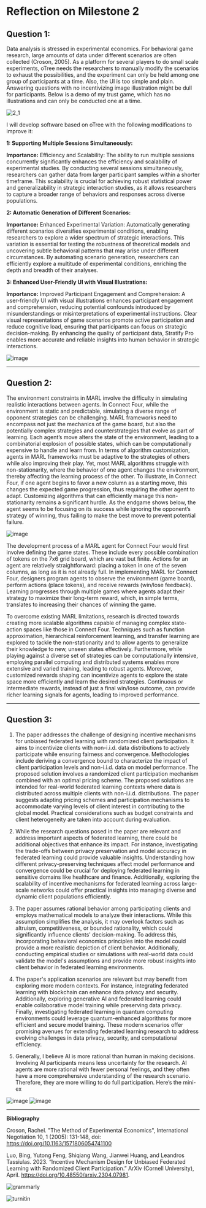 # Reflection on Milestone 2

## Question 1:

Data analysis is stressed in experimental economics. For behavioral game research, large amounts of data under different scenarios are often collected (Croson, 2005). As a platform for several players to do small scale experiments, oTree needs the researchers to manually modify the scenarios to exhaust the possibilities, and the experiment can only be held among one group of participants at a time. Also, the UI is too simple and plain. Answering questions with no incentivizing image illustration might be dull for participants. Below is a demo of my trust game, which has no illustrations and can only be conducted one at a time.

![2_1](https://github.com/Rising-Stars-by-Sunshine/COMPSCI206_Jiahe_Liu/assets/124045985/eb1468ec-bdc3-44cf-afc0-9206063691bc)

I will develop software based on oTree with the following modifications to improve it:

**1: Supporting Multiple Sessions Simultaneously:**

**Importance:** Efficiency and Scalability: The ability to run multiple sessions concurrently significantly enhances the efficiency and scalability of experimental studies. By conducting several sessions simultaneously, researchers can gather data from larger participant samples within a shorter timeframe. This scalability is crucial for achieving robust statistical power and generalizability in strategic interaction studies, as it allows researchers to capture a broader range of behaviors and responses across diverse populations.

**2: Automatic Generation of Different Scenarios:**

**Importance:** Enhanced Experimental Variation: Automatically generating different scenarios diversifies experimental conditions, enabling researchers to explore a wider spectrum of strategic interactions. This variation is essential for testing the robustness of theoretical models and uncovering subtle behavioral patterns that may arise under different circumstances. By automating scenario generation, researchers can efficiently explore a multitude of experimental conditions, enriching the depth and breadth of their analyses.

**3: Enhanced User-Friendly UI with Visual Illustrations:**

**Importance:** Improved Participant Engagement and Comprehension: A user-friendly UI with visual illustrations enhances participant engagement and comprehension, reducing potential confounds introduced by misunderstandings or misinterpretations of experimental instructions. Clear visual representations of game scenarios promote active participation and reduce cognitive load, ensuring that participants can focus on strategic decision-making. By enhancing the quality of participant data, Stratify Pro enables more accurate and reliable insights into human behavior in strategic interactions.

![image](https://github.com/Rising-Stars-by-Sunshine/COMPSCI206_Jiahe_Liu/assets/124045985/b993b635-751d-44b7-978b-c018696c7f20)

---

## Question 2:

The environment constraints in MARL involve the difficulty in simulating realistic interactions between agents. In Connect Four, while the environment is static and predictable, simulating a diverse range of opponent strategies can be challenging. MARL frameworks need to encompass not just the mechanics of the game board, but also the potentially complex strategies and counterstrategies that evolve as part of learning. Each agent’s move alters the state of the environment, leading to a combinatorial explosion of possible states, which can be computationally expensive to handle and learn from. In terms of algorithm customization, agents in MARL frameworks must be adaptive to the strategies of others while also improving their play. Yet, most MARL algorithms struggle with non-stationarity, where the behavior of one agent changes the environment, thereby affecting the learning process of the other. To illustrate, in Connect Four, if one agent begins to favor a new column as a starting move, this changes the expected game progression, thus requiring the other agent to adapt. Customizing algorithms that can efficiently manage this non-stationarity remains a significant hurdle. As the endgame shows below, the agent seems to be focusing on its success while ignoring the opponent’s strategy of winning, thus failing to make the best move to prevent potential failure.

![image](https://github.com/Rising-Stars-by-Sunshine/COMPSCI206_Jiahe_Liu/assets/124045985/8fc2c6ce-10d1-46c7-a65e-263a377c69f0)

The development process of a MARL agent for Connect Four would first involve defining the game states. These include every possible combination of tokens on the 7x6 grid board, which are vast but finite. Actions for an agent are relatively straightforward: placing a token in one of the seven columns, as long as it is not already full. In implementing MARL for Connect Four, designers program agents to observe the environment (game board), perform actions (place tokens), and receive rewards (win/lose feedback). Learning progresses through multiple games where agents adapt their strategy to maximize their long-term reward, which, in simple terms, translates to increasing their chances of winning the game.

To overcome existing MARL limitations, research is directed towards creating more scalable algorithms capable of managing complex state-action spaces like those in Connect Four. Techniques such as function approximation, hierarchical reinforcement learning, and transfer learning are explored to tackle the non-stationarity and to allow agents to generalize their knowledge to new, unseen states effectively. Furthermore, while playing against a diverse set of strategies can be computationally intensive, employing parallel computing and distributed systems enables more extensive and varied training, leading to robust agents. Moreover, customized rewards shaping can incentivize agents to explore the state space more efficiently and learn the desired strategies. Continuous or intermediate rewards, instead of just a final win/lose outcome, can provide richer learning signals for agents, leading to improved performance.

---

## Question 3:

1. The paper addresses the challenge of designing incentive mechanisms for unbiased federated learning with randomized client participation. It aims to incentivize clients with non-i.i.d. data distributions to actively participate while ensuring fairness and convergence. Methodologies include deriving a convergence bound to characterize the impact of client participation levels and non-i.i.d. data on model performance. The proposed solution involves a randomized client participation mechanism combined with an optimal pricing scheme. The proposed solutions are intended for real-world federated learning contexts where data is distributed across multiple clients with non-i.i.d. distributions. The paper suggests adapting pricing schemes and participation mechanisms to accommodate varying levels of client interest in contributing to the global model. Practical considerations such as budget constraints and client heterogeneity are taken into account during evaluation.

2. While the research questions posed in the paper are relevant and address important aspects of federated learning, there could be additional objectives that enhance its impact. For instance, investigating the trade-offs between privacy preservation and model accuracy in federated learning could provide valuable insights. Understanding how different privacy-preserving techniques affect model performance and convergence could be crucial for deploying federated learning in sensitive domains like healthcare and finance. Additionally, exploring the scalability of incentive mechanisms for federated learning across large-scale networks could offer practical insights into managing diverse and dynamic client populations efficiently.

3. The paper assumes rational behavior among participating clients and employs mathematical models to analyze their interactions. While this assumption simplifies the analysis, it may overlook factors such as altruism, competitiveness, or bounded rationality, which could significantly influence clients' decision-making. To address this, incorporating behavioral economics principles into the model could provide a more realistic depiction of client behavior. Additionally, conducting empirical studies or simulations with real-world data could validate the model's assumptions and provide more robust insights into client behavior in federated learning environments.

4. The paper's application scenarios are relevant but may benefit from exploring more modern contexts. For instance, integrating federated learning with blockchain can enhance data privacy and security. Additionally, exploring generative AI and federated learning could enable collaborative model training while preserving data privacy. Finally, investigating federated learning in quantum computing environments could leverage quantum-enhanced algorithms for more efficient and secure model training. These modern scenarios offer promising avenues for extending federated learning research to address evolving challenges in data privacy, security, and computational efficiency.

5. Generally, I believe AI is more rational than human in making decisions. Involving AI participants means less uncertainty for the research. AI agents are more rational with fewer personal feelings, and they often have a more comprehensive understanding of the research scenario. Therefore, they are more willing to do full participation. Here’s the mini-ex

![image](https://github.com/Rising-Stars-by-Sunshine/COMPSCI206_Jiahe_Liu/assets/124045985/aa1747ff-e2bc-4936-a79d-a33d6e0a4773)
![image](https://github.com/Rising-Stars-by-Sunshine/COMPSCI206_Jiahe_Liu/assets/124045985/237944c4-b02d-4d83-9d72-a8be5c53e77e)

---

**Bibliography**

Croson, Rachel. "The Method of Experimental Economics", International Negotiation 10, 1 (2005): 131-148, doi: https://doi.org/10.1163/1571806054741100

Luo, Bing, Yutong Feng, Shiqiang Wang, Jianwei Huang, and Leandros Tassiulas. 2023. “Incentive Mechanism Design for Unbiased Federated Learning with Randomized Client Participation.” ArXiv (Cornell University), April. https://doi.org/10.48550/arxiv.2304.07981.

![grammarly](https://github.com/Rising-Stars-by-Sunshine/COMPSCI206_Jiahe_Liu/assets/124045985/c0166a8e-5cc9-43ad-9d74-ed30a3997c55)

![turnitin](https://github.com/Rising-Stars-by-Sunshine/COMPSCI206_Jiahe_Liu/assets/124045985/ad8833a2-0b58-4361-9268-9cff67c26a18)

